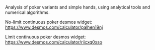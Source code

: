 Analysis of poker variants and simple hands, using analytical tools and numerical algorithms.

No-limit continuous poker desmos widget:
https://www.desmos.com/calculator/palhen19nj

Limit continuous poker desmos widget:
https://www.desmos.com/calculator/riicxq0xso
